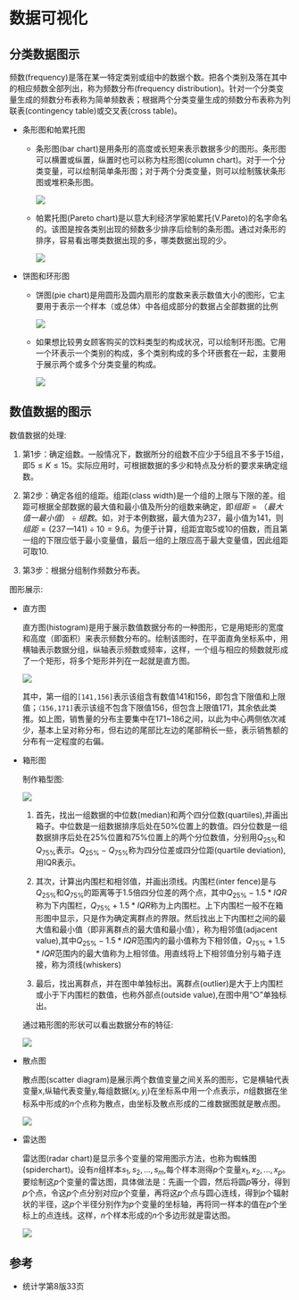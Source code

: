 # 数据可视化

## 分类数据图示
频数(frequency)是落在某一特定类别或组中的数据个数。把各个类别及落在其中的相应频数全部列出，称为频数分布(frequency distribution)。针对一个分类变量生成的频数分布表称为简单频数表；根据两个分类变量生成的频数分布表称为列联表(contingency table)或交叉表(cross table)。


- 条形图和帕累托图
    - 条形图(bar chart)是用条形的高度或长短来表示数据多少的图形。条形图可以横置或纵置，纵置时也可以称为柱形图(column chart)。对于一个分类变量，可以绘制简单条形图；对于两个分类变量，则可以绘制簇状条形图或堆积条形图。

        ![](./数据可视化/1.png)
    
    - 帕累托图(Pareto chart)是以意大利经济学家帕累托(V.Pareto)的名字命名的。该图是按各类别出现的频数多少排序后绘制的条形图。通过对条形的排序，容易看出哪类数据出现的多，哪类数据出现的少。

        ![](./数据可视化/2.png)

- 饼图和环形图
    - 饼图(pie chart)是用圆形及圆内扇形的度数来表示数值大小的图形，它主要用于表示一个样本（或总体）中各组成部分的数据占全部数据的比例

        ![](./数据可视化/3.png)

    - 如果想比较男女顾客购买的饮料类型的构成状况，可以绘制环形图。它用一个环表示一个类别的构成，多个类别构成的多个环嵌套在一起，主要用于展示两个或多个分类变量的构成。

        ![](./数据可视化/4.png)

## 数值数据的图示
数值数据的处理:

1. 第1步：确定组数。一般情况下，数据所分的组数不应少于5组且不多于15组，即$5≤K≤15$。实际应用时，可根据数据的多少和特点及分析的要求来确定组数。

2. 第2步：确定各组的组距。组距(class width)是一个组的上限与下限的差。组距可根据全部数据的最大值和最小值及所分的组数来确定，即$组距=（最大值一最小值）÷组数$。如，对于本例数据，最大值为237，最小值为141，则$组距=(237一141)÷10=9.6$。为便于计算，组距宜取5或10的倍数，而且第一组的下限应低于最小变量值，最后一组的上限应高于最大变量值，因此组距可取10.

3. 第3步：根据分组制作频数分布表。

图形展示:

- 直方图
    
    直方图(histogram)是用于展示数值数据分布的一种图形，它是用矩形的宽度和高度（即面积）来表示频数分布的。绘制该图时，在平面直角坐标系中，用横轴表示数据分组，纵轴表示频数或频率，这样，一个组与相应的频数就形成了一个矩形，将多个矩形并列在一起就是直方图。

    ![](./数据可视化/5.png)

    其中，第一组的`[141,156]`表示该组含有数值141和156，即包含下限值和上限值；`（156,171]`表示该组不包含下限值156，但包含上限值171，其余依此类推。如上图，销售量的分布主要集中在171~186之间，以此为中心两侧依次减少，基本上呈对称分布，但右边的尾部比左边的尾部稍长一些，表示销售额的分布有一定程度的右偏。



- 箱形图

    制作箱型图:

    ![](./数据可视化/6.png)

    1. 首先，找出一组数据的中位数(median)和两个四分位数(quartiles),并画出箱子。中位数是一组数据排序后处在50%位置上的数值。四分位数是一组数据排序后处在25%位置和75%位置上的两个分位数值，分别用$Q_{25\%}$和$Q_{75\%}$表示。$Q_{25\%}-Q_{75\%}$称为四分位差或四分位距(quartile deviation),用IQR表示。

    2. 其次，计算出内围栏和相邻值，并画出须线。内围栏(inter fence)是与$Q_{25\%}$和$Q_{75\%}$的距离等于1.5倍四分位差的两个点，其中$Q_{25\%}-1.5*IQR$称为下内围栏，$Q_{75\%}+1.5*IQR$称为上内围栏。上下内围栏一般不在箱形图中显示，只是作为确定离群点的界限。然后找出上下内围栏之间的最大值和最小值（即非离群点的最大值和最小值），称为相邻值(adjacent value),其中$Q_{25\%}-1.5*IQR$范围内的最小值称为下相邻值，$Q_{75\%}+1.5*IQR$范围内的最大值称为上相邻值。用直线将上下相邻值分别与箱子连接，称为须线(whiskers)

    3. 最后，找出离群点，并在图中单独标出。离群点(outlier)是大于上内围栏或小于下内围栏的数值，也称外部点(outside value),在图中用“○”单独标出。



    通过箱形图的形状可以看出数据分布的特征:

    ![](./数据可视化/7.png)

- 散点图

    散点图(scatter diagram)是展示两个数值变量之间关系的图形，它是横轴代表变量x,纵轴代表变量y,每组数据$(x_i,y_i)$在坐标系中用一个点表示，$n$组数据在坐标系中形成的$n$个点称为散点，由坐标及散点形成的二维数据图就是散点图。

    ![](./数据可视化/8.png)


- 雷达图

    雷达图(radar chart)是显示多个变量的常用图示方法，也称为蜘蛛图(spiderchart)。设有$n$组样本$s_1,s_2,...,s_m$,每个样本测得$p$个变量$x_1,x_2,...,x_p$。要绘制这$p$个变量的雷达图，具体做法是：先画一个圆，然后将圆$p$等分，得到$p$个点，令这$p$个点分别对应$p$个变量，再将这$p$个点与圆心连线，得到$p$个辐射状的半径，这$p$个半径分别作为$p$个变量的坐标轴，再将同一样本的值在$p$个坐标上的点连线。这样，$n$个样本形成的$n$个多边形就是雷达图。


    ![](./数据可视化/9.png)



## 参考
- 统计学第8版33页
